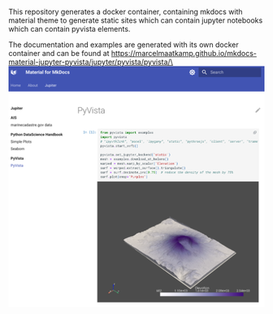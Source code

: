 This repository generates a docker container, containing mkdocs with material theme to generate static sites which can contain jupyter notebooks which can contain pyvista elements.

The documentation and examples are generated with its own docker container and can be found at https://marcelmaatkamp.github.io/mkdocs-material-jupyter-pyvista/jupyter/pyvista/pyvista/\
![PyVista Example 1](images/pyvista_example_1.png)
